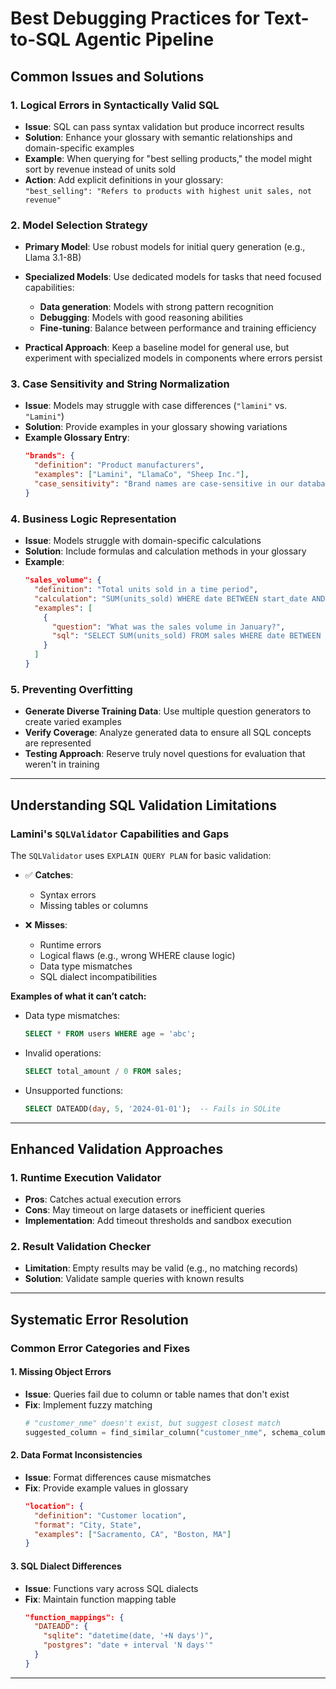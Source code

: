 
# Best Debugging Practices for Text-to-SQL Agentic Pipeline

## Common Issues and Solutions

### 1. Logical Errors in Syntactically Valid SQL
- **Issue**: SQL can pass syntax validation but produce incorrect results  
- **Solution**: Enhance your glossary with semantic relationships and domain-specific examples  
- **Example**: When querying for "best selling products," the model might sort by revenue instead of units sold  
- **Action**: Add explicit definitions in your glossary:  
  `"best_selling": "Refers to products with highest unit sales, not revenue"`

### 2. Model Selection Strategy

- **Primary Model**: Use robust models for initial query generation (e.g., Llama 3.1-8B)

- **Specialized Models**: Use dedicated models for tasks that need focused capabilities:
    - **Data generation**: Models with strong pattern recognition
    - **Debugging**: Models with good reasoning abilities
    - **Fine-tuning**: Balance between performance and training efficiency

- **Practical Approach**: Keep a baseline model for general use, but experiment with specialized models in components where errors persist

### 3. Case Sensitivity and String Normalization
- **Issue**: Models may struggle with case differences (`"lamini"` vs. `"Lamini"`)
- **Solution**: Provide examples in your glossary showing variations  
- **Example Glossary Entry**:
  ```json
  "brands": {
    "definition": "Product manufacturers",
    "examples": ["Lamini", "LlamaCo", "Sheep Inc."],
    "case_sensitivity": "Brand names are case-sensitive in our database"
  }
  ```

### 4. Business Logic Representation
- **Issue**: Models struggle with domain-specific calculations  
- **Solution**: Include formulas and calculation methods in your glossary  
- **Example**:
  ```json
  "sales_volume": {
    "definition": "Total units sold in a time period",
    "calculation": "SUM(units_sold) WHERE date BETWEEN start_date AND end_date",
    "examples": [
      {
        "question": "What was the sales volume in January?", 
        "sql": "SELECT SUM(units_sold) FROM sales WHERE date BETWEEN '2025-01-01' AND '2025-01-31'"
      }
    ]
  }
  ```

### 5. Preventing Overfitting
- **Generate Diverse Training Data**: Use multiple question generators to create varied examples  
- **Verify Coverage**: Analyze generated data to ensure all SQL concepts are represented  
- **Testing Approach**: Reserve truly novel questions for evaluation that weren't in training  

---

## Understanding SQL Validation Limitations

### Lamini's `SQLValidator` Capabilities and Gaps

The `SQLValidator` uses `EXPLAIN QUERY PLAN` for basic validation:

- ✅ **Catches**:
    - Syntax errors
    - Missing tables or columns

- ❌ **Misses**:
    - Runtime errors
    - Logical flaws (e.g., wrong WHERE clause logic)
    - Data type mismatches
    - SQL dialect incompatibilities

**Examples of what it can’t catch:**
- Data type mismatches:
  ```sql
  SELECT * FROM users WHERE age = 'abc';
  ```
- Invalid operations:
  ```sql
  SELECT total_amount / 0 FROM sales;
  ```
- Unsupported functions:
  ```sql
  SELECT DATEADD(day, 5, '2024-01-01');  -- Fails in SQLite
  ```

---

## Enhanced Validation Approaches

### 1. Runtime Execution Validator
- **Pros**: Catches actual execution errors
- **Cons**: May timeout on large datasets or inefficient queries
- **Implementation**: Add timeout thresholds and sandbox execution

### 2. Result Validation Checker
- **Limitation**: Empty results may be valid (e.g., no matching records)
- **Solution**: Validate sample queries with known results

---

## Systematic Error Resolution

### Common Error Categories and Fixes

#### 1. Missing Object Errors
- **Issue**: Queries fail due to column or table names that don't exist  
- **Fix**: Implement fuzzy matching
  ```python
  # "customer_nme" doesn't exist, but suggest closest match
  suggested_column = find_similar_column("customer_nme", schema_columns)
  ```

#### 2. Data Format Inconsistencies
- **Issue**: Format differences cause mismatches  
- **Fix**: Provide example values in glossary  
  ```json
  "location": {
    "definition": "Customer location",
    "format": "City, State",
    "examples": ["Sacramento, CA", "Boston, MA"]
  }
  ```

#### 3. SQL Dialect Differences
- **Issue**: Functions vary across SQL dialects  
- **Fix**: Maintain function mapping table  
  ```json
  "function_mappings": {
    "DATEADD": {
      "sqlite": "datetime(date, '+N days')",
      "postgres": "date + interval 'N days'"
    }
  }
  ```

---
